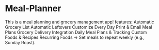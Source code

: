 # Meal-Planner
This is a meal planning and grocery management app!  features:   Automatic Grocery List Automatic Leftovers  Customize Every Day  Print &amp; Email Meal Plans  Grocery Delivery Integration  Daily Meal Plans &amp; Tracking  Custom Foods &amp; Recipes  Recurring Foods → Set meals to repeat weekly (e.g., Sunday Roast).
